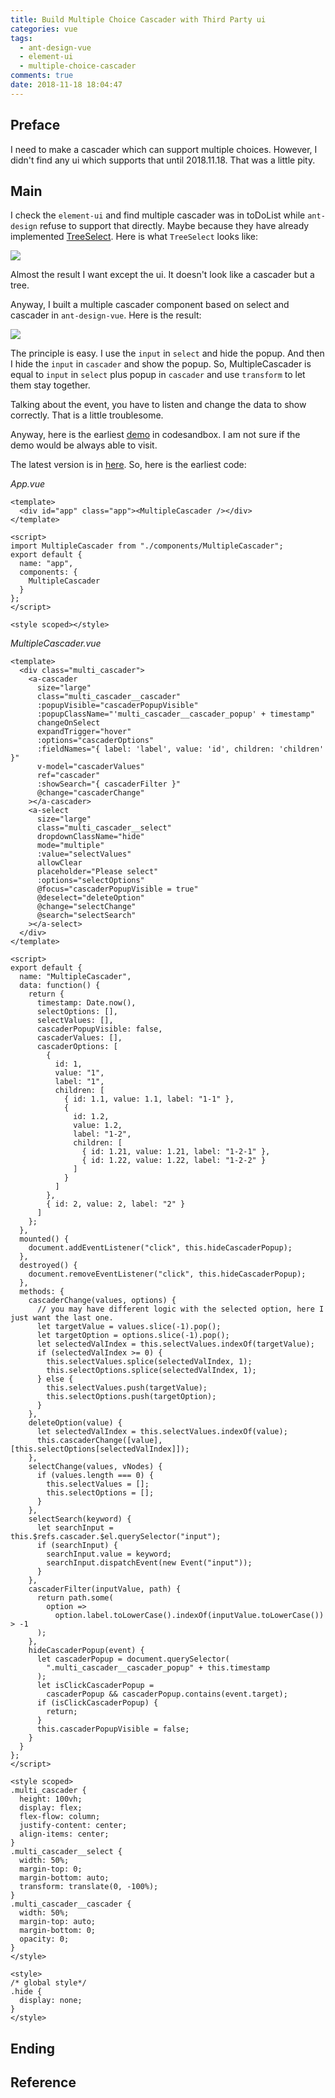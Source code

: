 ```yaml
---
title: Build Multiple Choice Cascader with Third Party ui
categories: vue
tags:
  - ant-design-vue
  - element-ui
  - multiple-choice-cascader
comments: true
date: 2018-11-18 18:04:47
---
```


## Preface

I need to make a cascader which can support multiple choices. However, I didn't find any ui which supports that until 2018.11.18. That was a little pity.

## Main

I check the `element-ui` and find multiple cascader was in toDoList while `ant-design` refuse to support that directly. Maybe because they have already implemented [TreeSelect](https://ant.design/components/tree-select/). Here is what `TreeSelect` looks like:

![](../images/1542536446656.gif)

Almost the result I want except the ui. It doesn't look like a cascader but a tree.

Anyway, I built a multiple cascader component based on select and cascader in `ant-design-vue`. Here is the result:

![](../images/1542536827531.gif)

The principle is easy. I use the `input` in `select` and hide the popup. And then I hide the `input` in `cascader` and show the popup. So, MultipleCascader is equal to `input` in `select` plus popup in `cascader` and use `transform` to let them stay together.

Talking about the event, you have to listen and change the data to show correctly. That is a little troublesome.

Anyway, here is the earliest [demo](https://codesandbox.io/s/8njr9xy212) in codesandbox. I am not sure if the demo would be always able to visit.

The latest version is in [here](https://github.com/xianshenglu/vue/tree/master/demo/multi-cascader-ant-design-vue).
So, here is the earliest code:

_App.vue_

```vue
<template>
  <div id="app" class="app"><MultipleCascader /></div>
</template>

<script>
import MultipleCascader from "./components/MultipleCascader";
export default {
  name: "app",
  components: {
    MultipleCascader
  }
};
</script>

<style scoped></style>
```

_MultipleCascader.vue_

```vue
<template>
  <div class="multi_cascader">
    <a-cascader
      size="large"
      class="multi_cascader__cascader"
      :popupVisible="cascaderPopupVisible"
      :popupClassName="'multi_cascader__cascader_popup' + timestamp"
      changeOnSelect
      expandTrigger="hover"
      :options="cascaderOptions"
      :fieldNames="{ label: 'label', value: 'id', children: 'children' }"
      v-model="cascaderValues"
      ref="cascader"
      :showSearch="{ cascaderFilter }"
      @change="cascaderChange"
    ></a-cascader>
    <a-select
      size="large"
      class="multi_cascader__select"
      dropdownClassName="hide"
      mode="multiple"
      :value="selectValues"
      allowClear
      placeholder="Please select"
      :options="selectOptions"
      @focus="cascaderPopupVisible = true"
      @deselect="deleteOption"
      @change="selectChange"
      @search="selectSearch"
    ></a-select>
  </div>
</template>

<script>
export default {
  name: "MultipleCascader",
  data: function() {
    return {
      timestamp: Date.now(),
      selectOptions: [],
      selectValues: [],
      cascaderPopupVisible: false,
      cascaderValues: [],
      cascaderOptions: [
        {
          id: 1,
          value: "1",
          label: "1",
          children: [
            { id: 1.1, value: 1.1, label: "1-1" },
            {
              id: 1.2,
              value: 1.2,
              label: "1-2",
              children: [
                { id: 1.21, value: 1.21, label: "1-2-1" },
                { id: 1.22, value: 1.22, label: "1-2-2" }
              ]
            }
          ]
        },
        { id: 2, value: 2, label: "2" }
      ]
    };
  },
  mounted() {
    document.addEventListener("click", this.hideCascaderPopup);
  },
  destroyed() {
    document.removeEventListener("click", this.hideCascaderPopup);
  },
  methods: {
    cascaderChange(values, options) {
      // you may have different logic with the selected option, here I just want the last one.
      let targetValue = values.slice(-1).pop();
      let targetOption = options.slice(-1).pop();
      let selectedValIndex = this.selectValues.indexOf(targetValue);
      if (selectedValIndex >= 0) {
        this.selectValues.splice(selectedValIndex, 1);
        this.selectOptions.splice(selectedValIndex, 1);
      } else {
        this.selectValues.push(targetValue);
        this.selectOptions.push(targetOption);
      }
    },
    deleteOption(value) {
      let selectedValIndex = this.selectValues.indexOf(value);
      this.cascaderChange([value], [this.selectOptions[selectedValIndex]]);
    },
    selectChange(values, vNodes) {
      if (values.length === 0) {
        this.selectValues = [];
        this.selectOptions = [];
      }
    },
    selectSearch(keyword) {
      let searchInput = this.$refs.cascader.$el.querySelector("input");
      if (searchInput) {
        searchInput.value = keyword;
        searchInput.dispatchEvent(new Event("input"));
      }
    },
    cascaderFilter(inputValue, path) {
      return path.some(
        option =>
          option.label.toLowerCase().indexOf(inputValue.toLowerCase()) > -1
      );
    },
    hideCascaderPopup(event) {
      let cascaderPopup = document.querySelector(
        ".multi_cascader__cascader_popup" + this.timestamp
      );
      let isClickCascaderPopup =
        cascaderPopup && cascaderPopup.contains(event.target);
      if (isClickCascaderPopup) {
        return;
      }
      this.cascaderPopupVisible = false;
    }
  }
};
</script>

<style scoped>
.multi_cascader {
  height: 100vh;
  display: flex;
  flex-flow: column;
  justify-content: center;
  align-items: center;
}
.multi_cascader__select {
  width: 50%;
  margin-top: 0;
  margin-bottom: auto;
  transform: translate(0, -100%);
}
.multi_cascader__cascader {
  width: 50%;
  margin-top: auto;
  margin-bottom: 0;
  opacity: 0;
}
</style>

<style>
/* global style*/
.hide {
  display: none;
}
</style>
```

## Ending

## Reference
